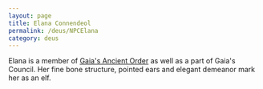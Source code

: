 ```yaml
---
layout: page
title: Elana Connendeol
permalink: /deus/NPCElana
category: deus
---
```

Elana is a member of [Gaia's Ancient Order](OrgGaia) as well as a part of Gaia's Council. Her fine bone structure, pointed ears and elegant demeanor mark her as an elf.
